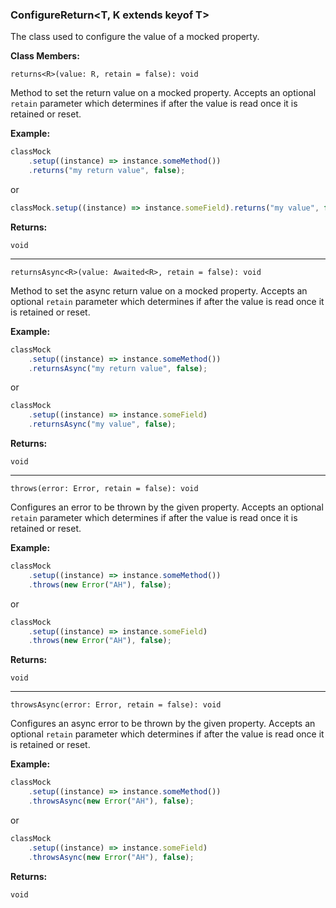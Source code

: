 ### **ConfigureReturn\<T, K extends keyof T\>**

The class used to configure the value of a mocked property.

**Class Members:**

`returns<R>(value: R, retain = false): void`

Method to set the return value on a mocked property. Accepts an optional `retain` parameter which determines if after the value is read once it is retained or reset.

**Example:**

```typescript
classMock
    .setup((instance) => instance.someMethod())
    .returns("my return value", false);
```

or

```typescript
classMock.setup((instance) => instance.someField).returns("my value", false);
```

**Returns:**

`void`

---

`returnsAsync<R>(value: Awaited<R>, retain = false): void`

Method to set the async return value on a mocked property. Accepts an optional `retain` parameter which determines if after the value is read once it is retained or reset.

**Example:**

```typescript
classMock
    .setup((instance) => instance.someMethod())
    .returnsAsync("my return value", false);
```

or

```typescript
classMock
    .setup((instance) => instance.someField)
    .returnsAsync("my value", false);
```

**Returns:**

`void`

---

`throws(error: Error, retain = false): void`

Configures an error to be thrown by the given property. Accepts an optional `retain` parameter which determines if after the value is read once it is retained or reset.

**Example:**

```typescript
classMock
    .setup((instance) => instance.someMethod())
    .throws(new Error("AH"), false);
```

or

```typescript
classMock
    .setup((instance) => instance.someField)
    .throws(new Error("AH"), false);
```

**Returns:**

`void`

---

`throwsAsync(error: Error, retain = false): void`

Configures an async error to be thrown by the given property. Accepts an optional `retain` parameter which determines if after the value is read once it is retained or reset.

**Example:**

```typescript
classMock
    .setup((instance) => instance.someMethod())
    .throwsAsync(new Error("AH"), false);
```

or

```typescript
classMock
    .setup((instance) => instance.someField)
    .throwsAsync(new Error("AH"), false);
```

**Returns:**

`void`
